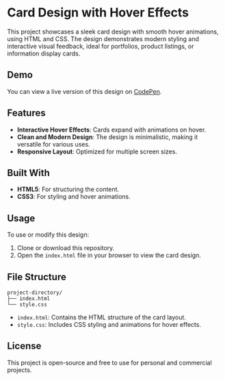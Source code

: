 
# Card Design with Hover Effects

This project showcases a sleek card design with smooth hover animations, using HTML and CSS. The design demonstrates modern styling and interactive visual feedback, ideal for portfolios, product listings, or information display cards.

## Demo

You can view a live version of this design on [CodePen](https://codepen.io/solygambas/full/rNmmqBy).

## Features

- **Interactive Hover Effects**: Cards expand with animations on hover.
- **Clean and Modern Design**: The design is minimalistic, making it versatile for various uses.
- **Responsive Layout**: Optimized for multiple screen sizes.

## Built With

- **HTML5**: For structuring the content.
- **CSS3**: For styling and hover animations.

## Usage

To use or modify this design:

1. Clone or download this repository.
2. Open the `index.html` file in your browser to view the card design.

## File Structure

```
project-directory/
├── index.html
└── style.css
```

- `index.html`: Contains the HTML structure of the card layout.
- `style.css`: Includes CSS styling and animations for hover effects.

## License

This project is open-source and free to use for personal and commercial projects.
